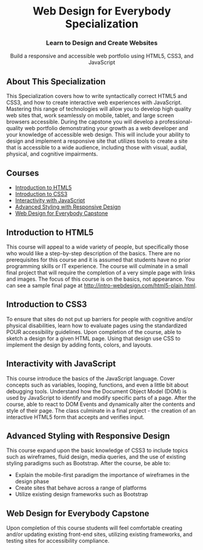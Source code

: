 <h1 align="center">Web Design for Everybody Specialization</h1>
<h3 align="center">Learn to Design and Create Websites</h3>
<p align="center">
  Build a responsive and accessible web portfolio using HTML5, CSS3, and JavaScript
</p>

## About This Specialization

This Specialization covers how to write syntactically correct HTML5 and CSS3, and how to create interactive web experiences with JavaScript. Mastering this range of technologies will allow you to develop high quality web sites that, work seamlessly on mobile, tablet, and large screen browsers accessible. During the capstone you will develop a professional-quality web portfolio demonstrating your growth as a web developer and your knowledge of accessible web design. This will include your ability to design and implement a responsive site that utilizes tools to create a site that is accessible to a wide audience, including those with visual, audial, physical, and cognitive impairments.

## Courses

- [Introduction to HTML5](#introduction-to-html5)
- [Introduction to CSS3](#introduction-to-css3)
- [Interactivity with JavaScript](#interactivity-with-JavaScript)
- [Advanced Styling with Responsive Design](#advanced-styling-with-responsive-design)
- [Web Design for Everybody Capstone](#web-design-for-everybody-capstone)

## Introduction to HTML5

This course will appeal to a wide variety of people, but specifically those who would like a step-by-step description of the basics. There are no prerequisites for this course and it is assumed that students have no prior programming skills or IT experience. The course will culminate in a small final project that will require the completion of a very simple page with links and images. The focus of this course is on the basics, not appearance. You can see a sample final page at http://intro-webdesign.com/html5-plain.html.

## Introduction to CSS3

To ensure that sites do not put up  barriers for people with cognitive and/or physical disabilities, learn how to evaluate pages using the standardized POUR accessibility guidelines. Upon completion of the course, able to sketch a design for a given HTML page.  Using that design use CSS to implement the design by adding fonts, colors, and  layouts.

## Interactivity with JavaScript

This course introduce the basics of the JavaScript language. Cover concepts such as variables, looping, functions, and even a little bit about debugging tools. Understand how the Document Object Model (DOM) is used by JavaScript to identify and modify specific parts of a page.  After the course, able to react to DOM Events and dynamically alter the contents and style of their page.   The class culminate in a  final project - the creation of an interactive HTML5 form that accepts and verifies input.

## Advanced Styling with Responsive Design

This course expand upon the basic knowledge of CSS3 to include topics such as wireframes, fluid design, media queries, and the use of existing styling paradigms such as Bootstrap.  After the course, be able to:  
* Explain the mobile-first paradigm the importance of  wireframes in the design phase  
* Create sites that behave across a range of platforms  
* Utilize existing design frameworks such as Bootstrap  

## Web Design for Everybody Capstone

Upon completion of this course students will feel comfortable creating and/or updating existing front-end sites, utilizing existing frameworks, and testing sites for accessibility compliance.
